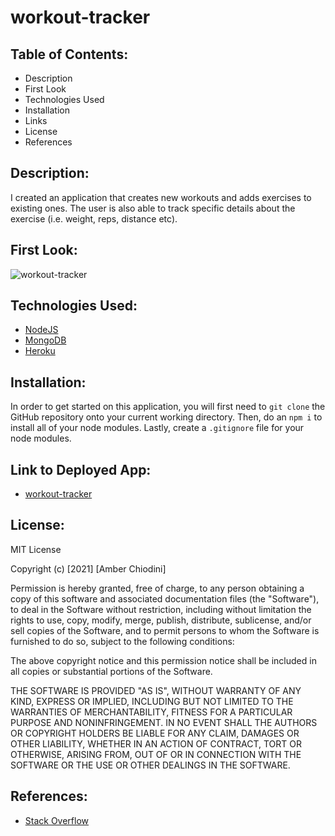 # workout-tracker

## Table of Contents:
* Description 
* First Look 
* Technologies Used
* Installation 
* Links 
* License 
* References 

## Description:
I created an application that creates new workouts and adds exercises to existing ones. The user is also able to track specific details about the exercise (i.e. weight, reps, distance etc). 

## First Look: 
![workout-tracker](https://user-images.githubusercontent.com/69092983/107154099-b3c33f80-6936-11eb-9e7a-36743dac9d60.gif)

## Technologies Used: 
* [NodeJS](https://nodejs.org/en/)
* [MongoDB](https://www.mongodb.com/)
* [Heroku](https://www.heroku.com/)

## Installation:
In order to get started on this application, you will first need to ```git clone``` the GitHub repository onto your current working directory. Then, do an ```npm i``` to install all of your node modules. Lastly, create a ```.gitignore``` file for your node modules.  

## Link to Deployed App: 
* [workout-tracker](https://nameless-waters-82989.herokuapp.com/?id=602021169af1e600156b0a8e)

## License: 
MIT License

Copyright (c) [2021] [Amber Chiodini]

Permission is hereby granted, free of charge, to any person obtaining a copy
of this software and associated documentation files (the "Software"), to deal
in the Software without restriction, including without limitation the rights
to use, copy, modify, merge, publish, distribute, sublicense, and/or sell
copies of the Software, and to permit persons to whom the Software is
furnished to do so, subject to the following conditions:

The above copyright notice and this permission notice shall be included in all
copies or substantial portions of the Software.

THE SOFTWARE IS PROVIDED "AS IS", WITHOUT WARRANTY OF ANY KIND, EXPRESS OR
IMPLIED, INCLUDING BUT NOT LIMITED TO THE WARRANTIES OF MERCHANTABILITY,
FITNESS FOR A PARTICULAR PURPOSE AND NONINFRINGEMENT. IN NO EVENT SHALL THE
AUTHORS OR COPYRIGHT HOLDERS BE LIABLE FOR ANY CLAIM, DAMAGES OR OTHER
LIABILITY, WHETHER IN AN ACTION OF CONTRACT, TORT OR OTHERWISE, ARISING FROM,
OUT OF OR IN CONNECTION WITH THE SOFTWARE OR THE USE OR OTHER DEALINGS IN THE
SOFTWARE.

## References: 
* [Stack Overflow](https://stackoverflow.com/) 